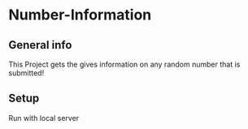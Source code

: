 # Number-Information

## General info
This Project gets the gives information on any random number that is submitted!

## Setup
Run with local server 
